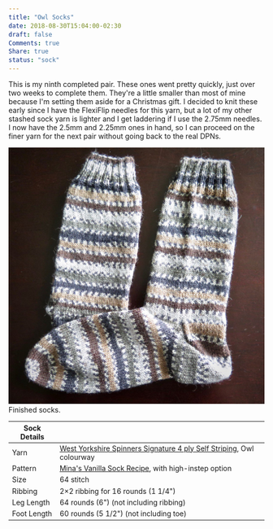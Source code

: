 ```yaml
---
title: "Owl Socks"
date: 2018-08-30T15:04:00-02:30
draft: false
Comments: true
Share: true
status: "sock"
---
```


This is my ninth completed pair. These ones went pretty quickly, just over two weeks to complete them. They're a little smaller than most of mine because I'm setting them aside for a Christmas gift. I decided to knit these early since I have the FlexiFlip needles for this yarn, but a lot of my other stashed sock yarn is lighter and I get laddering if I use the 2.75mm needles. I now have the 2.5mm and 2.25mm ones in hand, so I can proceed on the finer yarn for the next pair without going back to the real DPNs.

![Photo](/post/owl/Owl.jpg) Finished socks.

| Sock Details |                                                                                                                                                                     |
|--------------|---------------------------------------------------------------------------------------------------------------------------------------------------------------------|
| Yarn         | [West Yorkshire Spinners Signature 4 ply Self Striping](https://www.ravelry.com/yarns/library/west-yorkshire-spinners-signature-4-ply-self-striping), Owl colourway |
| Pattern      | [Mina's Vanilla Sock Recipe](https://www.ravelry.com/patterns/library/minas-vanilla-sock-recipe), with high-instep option                                           |
| Size         | 64 stitch                                                                                                                                                           |
| Ribbing      | 2×2 ribbing for 16 rounds (1 1/4")                                                                                                                                  |
| Leg Length   | 64 rounds (6") (not including ribbing)                                                                                                                              |
| Foot Length  | 60 rounds (5 1/2") (not including toe)                                                                                                                              |
